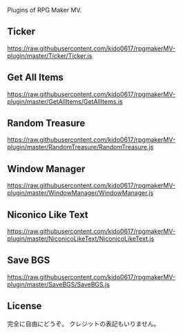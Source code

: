 Plugins of RPG Maker MV.

## Ticker

<https://raw.githubusercontent.com/kido0617/rpgmakerMV-plugin/master/Ticker/Ticker.js>

## Get All Items

<https://raw.githubusercontent.com/kido0617/rpgmakerMV-plugin/master/GetAlIItems/GetAllItems.js>

## Random Treasure

<https://raw.githubusercontent.com/kido0617/rpgmakerMV-plugin/master/RandomTreasure/RandomTreasure.js>

## Window Manager

<https://raw.githubusercontent.com/kido0617/rpgmakerMV-plugin/master/WindowManager/WindowManager.js>

## Niconico Like Text

<https://raw.githubusercontent.com/kido0617/rpgmakerMV-plugin/master/NiconicoLikeText/NiconicoLikeText.js>

## Save BGS

<https://raw.githubusercontent.com/kido0617/rpgmakerMV-plugin/master/SaveBGS/SaveBGS.js>

## License

完全に自由にどうぞ。
クレジットの表記もいりません。